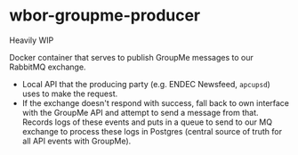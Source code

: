 # wbor-groupme-producer

Heavily WIP

Docker container that serves to publish GroupMe messages to our RabbitMQ exchange.

* Local API that the producing party (e.g. ENDEC Newsfeed, `apcupsd`) uses to make the request.
* If the exchange doesn't respond with success, fall back to own interface with the GroupMe API and attempt to send a message from that. Records logs of these events and puts in a queue to send to our MQ exchange to process these logs in Postgres (central source of truth for all API events with GroupMe).

